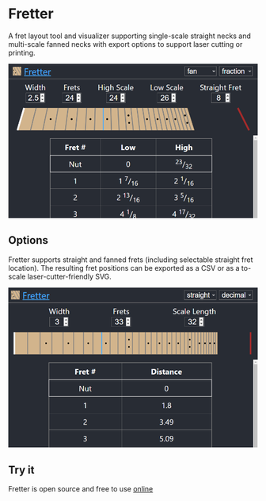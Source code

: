 # Fretter

A fret layout tool and visualizer supporting single-scale straight necks and multi-scale fanned necks with export options to support laser cutting or printing.

![Image of the utility being used to design a guitar neck](fretter.png)

## Options

Fretter supports straight and fanned frets (including selectable straight fret location). The resulting fret positions can be exported as a CSV or as a to-scale laser-cutter-friendly SVG.

![Image of a straight bass neck being designed with Fretter](straight.png)

## Try it

Fretter is open source and free to use [online](https://macflash.github.io/fretter)

